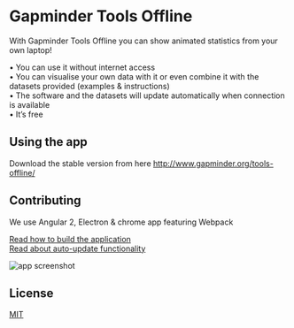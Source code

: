 # Gapminder Tools Offline  

With Gapminder Tools Offline you can show animated statistics from your own laptop!

• You can use it without internet access  
• You can visualise your own data with it or even combine it with the datasets provided (examples & instructions)  
• The software and the datasets will update automatically when connection is available  
• It’s free  

## Using the app

Download the stable version from here http://www.gapminder.org/tools-offline/

## Contributing
We use Angular 2, Electron & chrome app featuring Webpack

[Read how to build the application](https://github.com/Gapminder/gapminder-offline/blob/master/docs/build.md)  
[Read about auto-update functionality](https://github.com/Gapminder/gapminder-offline/blob/master/docs/auto-update.md)

![app screenshot](https://s3-eu-west-1.amazonaws.com/static.gapminder.org/GapminderMedia/wp-uploads/20170113171243/Gapminder-Offline-Tools.png)


## License

[MIT](http://markdalgleish.mit-license.org)
